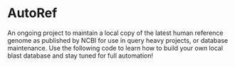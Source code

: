 # AutoRef
An ongoing project to maintain a local copy of the latest human reference genome as published by NCBI for use in query heavy projects, or database maintenance. Use the following code to learn how to build your own local blast database and stay tuned for full automation! 
